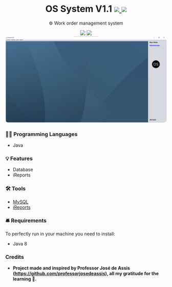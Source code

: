 <h1 align=center>OS System V1.1 <a href="https://github.com/itsmenicky/Projeto-OS/blob/main/LICENSE"><img src="https://img.shields.io/badge/License-GPL_v2-blue.svg"> <img src="https://img.shields.io/github/v/release/itsmenicky/Projeto-OS.svg?colorB=58839b"></a></h1>
<p align=center>⚙️ Work order management system</p>
<div align=center><img src="https://img.shields.io/badge/java-%23ED8B00.svg?style=for-the-badge&logo=openjdk&logoColor=white"> <img src="https://img.shields.io/badge/mysql-%2300f.svg?style=for-the-badge&logo=mysql&logoColor=white"></div>
<img style="border-radius: 10px" src="https://github.com/itsmenicky/Projeto-OS/blob/main/Image/imagem-OS.png">


### 👨‍💻 Programming Languages

- Java

### 💡 Features

- Database
- iReports 

### 🛠 Tools

- [MySQL](https://dev.mysql.com/downloads/installer/)
- [iReports](https://sourceforge.net/projects/ireport/files/iReport/iReport-5.6.0/iReport-5.6.0-windows-installer.exe/download)

### 🛎️ Requirements

To perfectly run in your machine you need to install:

- Java 8

### Credits

- <strong>Project made and inspired by Professor José de Assis (https://github.com/professorjosedeassis), all my gratitude for the learning 🙏.</strong>
